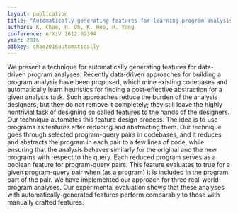 ```yaml
---
layout: publication
title: "Automatically generating features for learning program analysis heuristics"
authors: K. Chae, H. Oh, K. Heo, H. Yang
conference: ArXiV 1612.09394
year: 2016
bibkey: chae2016automatically
---
```

We present a technique for automatically generating features for data-driven program analyses. Recently data-driven approaches for building a program analysis have been proposed, which mine existing codebases and automatically learn heuristics for finding a cost-effective abstraction for a given analysis task. Such approaches reduce the burden of the analysis designers, but they do not remove it completely; they still leave the highly nontrivial task of designing so called features to the hands of the designers. Our technique automates this feature design process. The idea is to use programs as features after reducing and abstracting them. Our technique goes through selected program-query pairs in codebases, and it reduces and abstracts the program in each pair to a few lines of code, while ensuring that the analysis behaves similarly for the original and the new programs with respect to the query. Each reduced program serves as a boolean feature for program-query pairs. This feature evaluates to true for a given program-query pair when (as a program) it is included in the program part of the pair. We have implemented our approach for three real-world program analyses. Our experimental evaluation shows that these analyses with automatically-generated features perform comparably to those with manually crafted features. 
